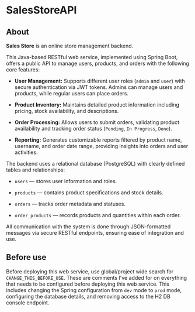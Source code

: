 # SalesStoreAPI

## About

**Sales Store**  is an online store management backend.

This Java-based RESTful web service, implemented using Spring Boot, offers a public API to manage users, products, and orders with the following core features:

-   **User Management:**  Supports different user roles (`admin`  and  `user`) with secure authentication via JWT tokens. Admins can manage users and products, while regular users can place orders.
    
-   **Product Inventory:**  Maintains detailed product information including pricing, stock availability, and descriptions.
    
-   **Order Processing:**  Allows users to submit orders, validating product availability and tracking order status (`Pending`,  `In Progress`,  `Done`).
    
-   **Reporting:**  Generates customizable reports filtered by product name, username, and order date range, providing insights into orders and user activities.
    

The backend uses a relational database (PostgreSQL) with clearly defined tables and relationships:

-   `users`  — stores user information and roles.
    
-   `products`  — contains product specifications and stock details.
    
-   `orders`  — tracks order metadata and statuses.
    
-   `order_products`  — records products and quantities within each order.
    

All communication with the system is done through JSON-formatted messages via secure RESTful endpoints, ensuring ease of integration and use.


## Before use
Before deploying this web service, use global/project wide search for `CHANGE_THIS_BEFORE_USE`. These are comments I've added for on everything that needs to be configured before deploying this web service. This includes changing the Spring configuration from `dev` mode to `prod` mode, configuring the database details, and removing access to the H2 DB console endpoint.
